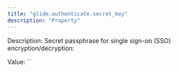 ```yaml
---
title: "glide.authenticate.secret_key"
description: "Property"
---
```


Description: Secret passphrase for single sign-on (SSO) encryption/decryption:

Value: ``